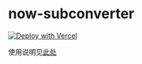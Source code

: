 # now-subconverter

[![Deploy with Vercel](https://vercel.com/button)](https://suo.yt/Ssxp4I4)

使用说明见[此处](https://mirro-blog.vercel.app/#/posts/4)

